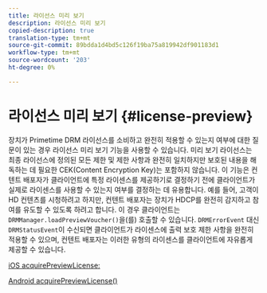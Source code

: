 ```yaml
---
title: 라이선스 미리 보기
description: 라이선스 미리 보기
copied-description: true
translation-type: tm+mt
source-git-commit: 89bdda1d4bd5c126f19ba75a819942df901183d1
workflow-type: tm+mt
source-wordcount: '203'
ht-degree: 0%

---
```



# 라이선스 미리 보기 {#license-preview}

장치가 Primetime DRM 라이선스를 소비하고 완전히 적용할 수 있는지 여부에 대한 질문이 있는 경우 라이선스 미리 보기 기능을 사용할 수 있습니다. 미리 보기 라이선스는 최종 라이선스에 정의된 모든 제한 및 제한 사항과 완전히 일치하지만 보호된 내용을 해독하는 데 필요한 CEK(Content Encryption Key)는 포함하지 않습니다. 이 기능은 컨텐트 배포자가 클라이언트에 특정 라이센스를 제공하기로 결정하기 전에 클라이언트가 실제로 라이센스를 사용할 수 있는지 여부를 결정하는 데 유용합니다. 예를 들어, 고객이 HD 컨텐츠를 시청하려고 하지만, 컨텐트 배포자는 장치가 HDCP를 완전히 감지하고 참여를 유도할 수 있도록 하려고 합니다. 이 경우 클라이언트는 `DRMManager.loadPreviewVoucher()`을(를) 호출할 수 있습니다. `DRMErrorEvent` 대신 `DRMStatusEvent`이 수신되면 클라이언트가 라이센스에 출력 보호 제한 사항을 완전히 적용할 수 있으며, 컨텐트 배포자는 이러한 유형의 라이센스를 클라이언트에 자유롭게 제공할 수 있습니다.

[iOS acquirePreviewLicense:](https://help.adobe.com/en_US/primetime/api/drm-apis/client/ios/interface_d_r_m_manager.html#a3baac603bdd8826624dbe97f9faaba10)

[Android acquirePreviewLicense()](https://help.adobe.com/en_US/primetime/api/drm-apis/client/android/com/adobe/ave/drm/DRMManager.html#acquirePreviewLicense(com.adobe.ave.drm.DRMMetadata,%20com.adobe.ave.drm.DRMOperationErrorCallback,%20com.adobe.ave.drm.DRMLicenseAcquiredCallback))
